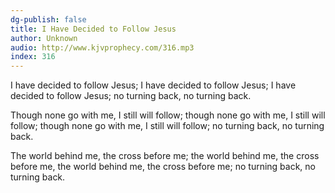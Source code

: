 ```yaml
---
dg-publish: false
title: I Have Decided to Follow Jesus
author: Unknown
audio: http://www.kjvprophecy.com/316.mp3
index: 316
---
```


I have decided to follow Jesus;
I have decided to follow Jesus;
I have decided to follow Jesus;
no turning back, no turning back.

Though none go with me, I still will follow;
though none go with me, I still will follow;
though none go with me, I still will follow;
no turning back, no turning back.

The world behind me, the cross before me;
the world behind me, the cross before me,
the world behind me, the cross before me;
no turning back, no turning back.